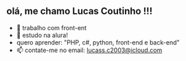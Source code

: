 ## olá, me chamo Lucas Coutinho !!!



- 🔭 trabalho com front-ent
- 🌱 estudo na alura!
-   quero aprender: "PHP, c#, python, front-end e back-end"
- 📫 contate-me no email: lucass.c2003@icloud.com


